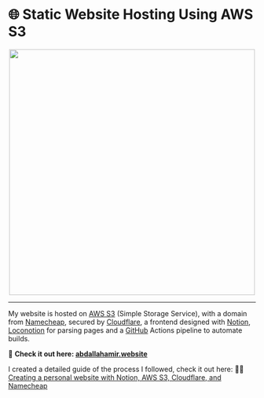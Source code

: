 # 🌐 Static Website Hosting Using AWS S3
<div align="center">
<img src="https://user-images.githubusercontent.com/100843256/236034962-910fd54f-aa98-477f-bc20-318390d10ad3.png" width=500px></div>

---

My website is hosted on [AWS S3](https://aws.amazon.com/s3/) (Simple Storage Service), with a domain from [Namecheap](https://www.namecheap.com/), secured by [Cloudflare](https://www.cloudflare.com/), a frontend designed with [Notion](https://www.notion.so/), [Loconotion](https://github.com/leoncvlt/loconotion) for parsing pages and a [GitHub](https://github.com/Zerobrofan) Actions pipeline to automate builds.

🌟 **Check it out here: [abdallahamir.website](https://abdallahamir.website/)**

I created a detailed guide of the process I followed, check it out here: 👨‍💻 [Creating a personal website with Notion, AWS S3, Cloudflare, and Namecheap](https://abdallahamir.website/creating-a-personal-website-with-notion-aws-s3-cloudflare-and-namecheap.html)
